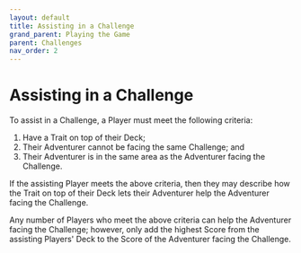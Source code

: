 ```yaml
---
layout: default
title: Assisting in a Challenge
grand_parent: Playing the Game
parent: Challenges
nav_order: 2
---
```


# Assisting in a Challenge

To assist in a Challenge, a Player must meet the following criteria: 

1. Have a Trait on top of their Deck;
2. Their Adventurer cannot be facing the same Challenge; and
3. Their Adventurer is in the same area as the Adventurer facing the Challenge.

If the assisting Player meets the above criteria, then they may describe how the Trait on top of their Deck lets their Adventurer help the Adventurer facing the Challenge. 

Any number of Players who meet the above criteria can help the Adventurer facing the Challenge; however, only add the highest Score from the assisting Players' Deck to the Score of the Adventurer facing the Challenge. 
